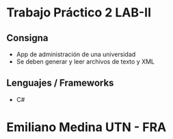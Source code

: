# Trabajo Práctico 2 LAB-II
## Consigna
- App de administración de una universidad
- Se deben generar y leer archivos de texto y XML
## Lenguajes / Frameworks
- C#
# Emiliano Medina UTN - FRA 
